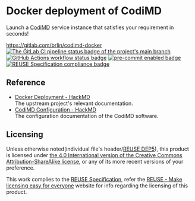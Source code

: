 # Docker deployment of CodiMD

Launch a [CodiMD](https://github.com/hackmdio/codimd) service instance that satisfies your requirement in seconds!

<https://gitlab.com/brlin/codimd-docker>  
[![The GitLab CI pipeline status badge of the project's `main` branch](https://gitlab.com/brlin/codimd-docker/badges/main/pipeline.svg?ignore_skipped=true "Click here to check out the comprehensive status of the GitLab CI pipelines")](https://gitlab.com/brlin/codimd-docker/-/pipelines) [![GitHub Actions workflow status badge](https://github.com/brlin-tw/codimd-docker/actions/workflows/check-potential-problems.yml/badge.svg "GitHub Actions workflow status")](https://github.com/brlin-tw/codimd-docker/actions/workflows/check-potential-problems.yml) [![pre-commit enabled badge](https://img.shields.io/badge/pre--commit-enabled-brightgreen?logo=pre-commit&logoColor=white "This project uses pre-commit to check potential problems")](https://pre-commit.com/) [![REUSE Specification compliance badge](https://api.reuse.software/badge/gitlab.com/brlin/codimd-docker "This project complies to the REUSE specification to decrease software licensing costs")](https://api.reuse.software/info/gitlab.com/brlin/codimd-docker)

## Reference

* [Docker Deployment - HackMD](https://hackmd.io/s/codimd-docker-deployment)  
  The upstream project's relevant documentation.
* [CodiMD Configuration - HackMD](https://hackmd.io/s/codimd-configuration)  
  The configuration documentation of the CodiMD software.

## Licensing

Unless otherwise noted(individual file's header/[REUSE DEP5](.reuse/dep5)), this product is licensed under [the 4.0 International version of the Creative Commons Attribution-ShareAlike license](https://creativecommons.org/licenses/by-sa/4.0/), or any of its more recent versions of your preference.

This work complies to the [REUSE Specification](https://reuse.software/spec/), refer the [REUSE - Make licensing easy for everyone](https://reuse.software/) website for info regarding the licensing of this product.
